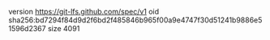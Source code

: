 version https://git-lfs.github.com/spec/v1
oid sha256:bd7294f84d9d2f6bd2f485846b965f00a9e4747f30d51241b9886e51596d2367
size 4091
